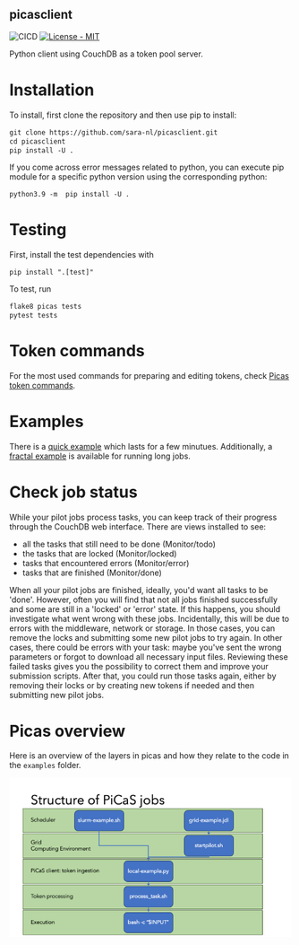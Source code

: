 picasclient
-----------

![CICD](https://github.com/sara-nl/picasclient/actions/workflows/python-app.yml/badge.svg) [![License - MIT](https://img.shields.io/github/license/sara-nl/picasclient)](https://github.com/sara-nl/picasclient/blob/main/LICENSE)

Python client using CouchDB as a token pool server.

Installation
============

To install, first clone the repository and then use pip to install:
```
git clone https://github.com/sara-nl/picasclient.git
cd picasclient
pip install -U .
```

If you come across error messages related to python, you can execute pip module for a specific python version using the corresponding python:
```
python3.9 -m  pip install -U .
```

Testing
=======

First, install the test dependencies with 
```
pip install ".[test]"
```
To test, run
```
flake8 picas tests
pytest tests
```

Token commands
========

For the most used commands for preparing and editing tokens, check [Picas token commands](/docs/token-commands.md).


Examples
========

There is a [quick example](/docs/quick-example.md) which lasts for a few minutues. Additionally, a [fractal example](/docs/fractal-example.md) is available for running long jobs.



Check job status
========

While your pilot jobs process tasks, you can keep track of their progress through the CouchDB web interface. There are views installed to see:

 * all the tasks that still need to be done (Monitor/todo)
 * the tasks that are locked (Monitor/locked)
 * tasks that encountered errors (Monitor/error)
 * tasks that are finished (Monitor/done)

When all your pilot jobs are finished, ideally, you'd want all tasks to be 'done'. However, often you will find that not all jobs finished successfully and some are still in a 'locked' or 'error' state. If this happens, you should investigate what went wrong with these jobs. Incidentally, this will be due to errors with the middleware, network or storage. In those cases, you can remove the locks and submitting some new pilot jobs to try again. In other cases, there could be errors with your task: maybe you've sent the wrong parameters or forgot to download all necessary input files. Reviewing these failed tasks gives you the possibility to correct them and improve your submission scripts. After that, you could run those tasks again, either by removing their locks or by creating new tokens if needed and then submitting new pilot jobs.

Picas overview
==============

Here is an overview of the layers in picas and how they relate to the code in the `examples` folder.

![picas layers](./docs/picas-layers.png)
